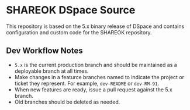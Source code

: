 # SHAREOK DSpace Source

This repository is based on the 5.x binary release of DSpace and contains configuration and custom code for the SHAREOK repository. 


## Dev Workflow Notes

* `5.x` is the current production branch and should be maintained as a deployable branch at all times.
* Make changes in a featurce branches named to indicate the project or ticket they represent. For example, `dev-README` or `dev-RM-91`.
* When new features are ready, issue a pull request against the 5.x branch. 
* Old branches should be deleted as needed.

